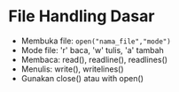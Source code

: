 # File Handling Dasar
- Membuka file: `open("nama_file","mode")`
- Mode file: 'r' baca, 'w' tulis, 'a' tambah
- Membaca: read(), readline(), readlines()
- Menulis: write(), writelines()
- Gunakan close() atau with open()
